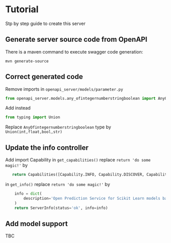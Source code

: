 # Tutorial

Stp by step guide to create this server

## Generate server source code from OpenAPI

There is a maven command to execute swagger code generation:

`mvn generate-source`

## Correct generated code

Remove imports in `openapi_server/models/parameter.py`

```python
from openapi_server.models.any_ofintegernumberstringboolean import AnyOfintegernumberstringboolean
```

Add instead

```python
from typing import Union
```

Replace `AnyOfintegernumberstringboolean` type by `Union(int,float,bool,str)`

## Update the info controller

Add import Capability
in `get_capabilities()` replace `return 'do some magic!'` by

```python
   return Capabilities([Capability.INFO, Capability.DISCOVER, Capability.RUN])
```

in `get_info()` replace `return 'do some magic!'` by

```python
    info = dict(
        description='Open Prediction Service for Scikit Learn models based on OPSv2 API'
    )
    return ServerInfo(status='ok', info=info)
```

## Add model support

TBC
